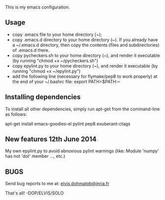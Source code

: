 This is my emacs configuration.

Usage
-----
- copy .emacs file to your home directory (~);
- copy .emacs.d directory to your home directory (~). If you already have a ~/.emacs.d directory, then copy the contents (files and subdirectories) of .emacs.d there.
- copy pycheckers.sh to your home directory (~), and render it executable (by running "chmod +x ~/pycheckers.sh")
- copy epylint.py to your home directory (~), and render it executable (by running "chmod +x ~/epylint.py")
- add the following line (necessary for flymake/pep8 to work properly) at the end of your ~/.bashrc file:
export PATH=$PATH:~

Installing dependencies
-----------------------
To install all other dependencies, simply run apt-get from the command-line as follows:
  
  apt-get install emacs-goodies-el pylint pep8 exuberant-ctags


New features 12th June 2014
---------------------------
My own epylint.py to avoid abnoxious pylint warnings (like: Module 'numpy' has not 'dot' member ..., etc.)

BUGS
----
Send bug reports to me at: elvis.dohmatob@inria.fr

That's all!
-DOP/ELVIS/SOLO
